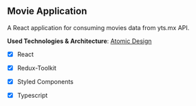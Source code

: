 ## Movie Application

A React application for consuming movies data from yts.mx API.

**Used Technologies & Architecture**: 
[Atomic Design](https://paulonteri.com/thoughts/atomic-design-react)

- [x] React
- [x] Redux-Toolkit
- [x] Styled Components
- [x] Typescript


